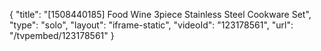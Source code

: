 {
    "title": "[1508440185] Food   Wine 3piece Stainless Steel Cookware Set",
    "type": "solo",
    "layout": "iframe-static",
    "videoId": "123178561",
    "url": "\/tvpembed\/123178561"
}